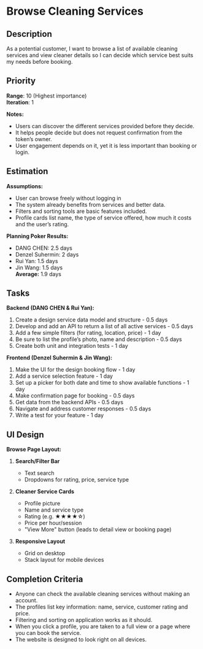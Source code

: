 # Browse Cleaning Services

## Description
As a potential customer, I want to browse a list of available cleaning services and view cleaner details so I can decide which service best suits my needs before booking.

## Priority
**Range**: 10 (Highest importance)  
**Iteration**: 1

**Notes:**
- Users can discover the different services provided before they decide.
- It helps people decide but does not request confirmation from the token’s owner.
- User engagement depends on it, yet it is less important than booking or login.

## Estimation
**Assumptions:**
- User can browse freely without logging in
- The system already benefits from services and better data.
- Filters and sorting tools are basic features included.
- Profile cards list name, the type of service offered, how much it costs and the user’s rating.

**Planning Poker Results:**
- DANG CHEN: 2.5 days  
- Denzel Suhermin: 2 days  
- Rui Yan: 1.5 days  
- Jin Wang: 1.5 days  
**Average:** 1.9 days

## Tasks
**Backend (DANG CHEN & Rui Yan):**
1. Create a design service data model and structure - 0.5 days  
2. Develop and add an API to return a list of all active services - 0.5 days  
3. Add a few simple filters (for rating, location, price) - 1 day  
4. Be sure to list the profile’s photo, name and description - 0.5 days  
5. Create both unit and integration tests - 1 day

**Frontend (Denzel Suhermin & Jin Wang):**
1. Make the UI for the design booking flow - 1 day
2. Add a service selection feature - 1 day
3. Set up a picker for both date and time to show available functions - 1 day
4. Make confirmation page for booking - 0.5 days
5. Get data from the backend APIs - 0.5 days
6. Navigate and address customer responses - 0.5 days
7. Write a test for your feature - 1 day

## UI Design
**Browse Page Layout:**
1. **Search/Filter Bar**  
   - Text search  
   - Dropdowns for rating, price, service type  

2. **Cleaner Service Cards**  
   - Profile picture  
   - Name and service type  
   - Rating (e.g. ★★★★☆)  
   - Price per hour/session  
   - "View More" button (leads to detail view or booking page)

3. **Responsive Layout**  
   - Grid on desktop  
   - Stack layout for mobile devices

## Completion Criteria
- Anyone can check the available cleaning services without making an account.  
- The profiles list key information: name, service, customer rating and price.  
- Filtering and sorting on application works as it should.  
- When you click a profile, you are taken to a full view or a page where you can book the service.  
- The website is designed to look right on all devices.
